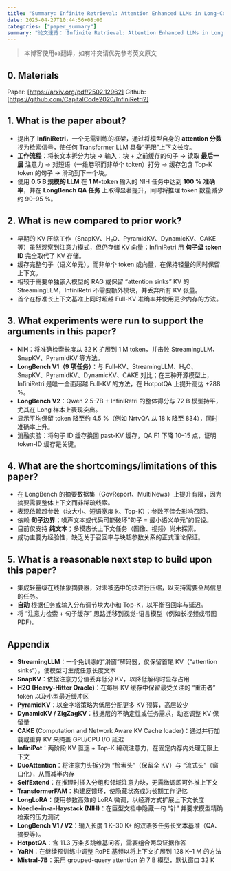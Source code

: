```yaml
---
title: "Summary: Infinite Retrieval: Attention Enhanced LLMs in Long-Context Processing"
date: 2025-04-27T10:44:56+08:00
categories: ["paper_summary"]
summary: "论文速览：'Infinite Retrieval: Attention Enhanced LLMs in Long-Context Processing'"
---
```


> 本博客使用`o3`翻译，如有冲突请优先参考英文原文

## 0. Materials

Paper: [https://arxiv.org/pdf/2502.12962]
Github: [https://github.com/CapitalCode2020/InfiniRetri2]

## 1. What is the paper about?

- 提出了 **InfiniRetri**，一个无需训练的框架，通过将模型自身的 **attention 分数** 视为检索信号，使任何 Transformer LLM 具备“无限”上下文长度。  
- **工作流程**：将长文本拆分为块 → 输入：块 + 之前缓存的句子 → 读取 **最后一层** 注意力 → 对短语（一维卷积而非单个 token）打分 → 缓存包含 Top-K token 的句子 → 滑动到下一个块。  
- 使用 **0.5 B 规模的 LLM** 在 **1 M-token** 输入的 NIH 任务中达到 **100 % 准确率**，并在 **LongBench QA 任务** 上取得显著提升，同时将推理 token 数量减少约 90–95 %。  

## 2. What is new compared to prior work?

- 早期的 KV 压缩工作（SnapKV、H₂O、PyramidKV、DynamicKV、CAKE 等）虽然观察到注意力模式，但仍存储 KV 向量；InfiniRetri 用 **句子级 token ID** 完全取代了 KV 存储。  
- 缓存完整句子（语义单元），而非单个 token 或向量，在保持轻量的同时保留上下文。  
- 相较于需要单独嵌入模型的 RAG 或保留 “attention sinks” KV 的 StreamingLLM，InfiniRetri 不需要额外模块，并丢弃所有 KV 张量。  
- 首个在标准长上下文基准上同时超越 Full-KV 准确率并使用更少内存的方法。  

## 3. What experiments were run to support the arguments in this paper?

- **NIH**：将准确检索长度从 32 K 扩展到 1 M token，并击败 StreamingLLM、SnapKV、PyramidKV 等方法。  
- **LongBench V1（9 项任务）**：与 Full-KV、StreamingLLM、H₂O、SnapKV、PyramidKV、DynamicKV、CAKE 对比；在三种开源模型上，InfiniRetri 是唯一全面超越 Full-KV 的方法，在 HotpotQA 上提升高达 +288 %。  
- **LongBench V2**：Qwen 2.5-7B + InfiniRetri 的整体得分与 72 B 模型持平，尤其在 Long 样本上表现突出。  
- 显示平均保留 token 降至约 4.5 %（例如 NrtvQA 从 18 k 降至 834），同时准确率上升。  
- 消融实验：将句子 ID 缓存换回 past-KV 缓存，QA F1 下降 10–15 点，证明 token-ID 缓存是关键。  

## 4. What are the shortcomings/limitations of this paper?

- 在 LongBench 的摘要数据集（GovReport、MultiNews）上提升有限，因为摘要需要整体上下文而非稀疏线索。  
- 表现依赖超参数（块大小、短语宽度 k、Top-K）；参数不佳会影响召回。  
- 依赖 **句子边界**；噪声文本或代码可能破坏“句子 = 最小语义单元”的假设。  
- 目前仅支持 **纯文本**；多模态长上下文任务（图像、视频）尚未探索。  
- 成功主要为经验性，缺乏关于召回率与块超参数关系的正式理论保证。  

## 5. What is a reasonable next step to build upon this paper?

- 集成轻量级在线抽象摘要器，对未被选中的块进行压缩，以支持需要全局信息的任务。  
- **自动** 根据任务或输入分布调节块大小和 Top-K，以平衡召回率与延迟。  
- 将 “注意力检索 + 句子缓存” 思路迁移到视觉-语言模型（例如长视频或带图 PDF）。  

## Appendix

- **StreamingLLM**：一个免训练的“滑窗”解码器，仅保留首尾 KV（“attention sinks”），使模型可生成任意长度文本
- **SnapKV**：依据注意力分值丢弃低分 KV，以降低解码时显存占用
- **H2O (Heavy-Hitter Oracle)**：在每层 KV 缓存中保留最受关注的 “重击者” token 以及小型最近缓冲区
- **PyramidKV**：以金字塔策略为低层分配更多 KV 预算，高层较少
- **DynamicKV / ZigZagKV**：根据层的不确定性或任务需求，动态调整 KV 保留量
- **CAKE** (Computation and Network Aware KV Cache loader)：通过并行加载或重算 KV 来掩盖 GPU/CPU I/O 延迟
- **InfiniPot**：两阶段 KV 驱逐 + Top-K 稀疏注意力，在固定内存内处理无限上下文
- **DuoAttention**：将注意力头拆分为 “检索头”（保留全 KV）与 “流式头”（窗口化），从而减半内存
- **SelfExtend**：在推理时插入分组和邻域注意力块，无需微调即可外推上下文
- **TransformerFAM**：构建反馈环，使隐藏状态成为长期工作记忆
- **LongLoRA**：使用参数高效的 LoRA 微调，以经济方式扩展上下文长度
- **Needle-in-a-Haystack (NIH)**：在巨型文档中隐藏一句 “针” 并要求模型精确检索的压力测试
- **LongBench V1 / V2**：输入长度 1 K–30 K+ 的双语多任务长文本基准（QA、摘要等）。  
- **HotpotQA**：含 11.3 万条多跳维基问答，需要组合两段证据作答
- **YaRN**：在继续预训练中调整 RoPE 基频以将上下文扩展到 128 K–1 M 的方法
- **Mistral-7B**：采用 grouped-query attention 的 7 B 模型，默认窗口 32 K
